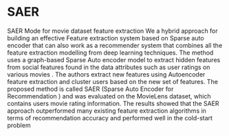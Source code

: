 # SAER
SAER Mode for movie dataset feature extraction
We a hybrid approach for building an effective Feature extraction system based on Sparse auto encoder that can also work as a recommender system that combines all the feature extraction modelling from deep learning techniques. The method uses a graph-based Sparse Auto encoder model to extract hidden features from social features found in the data attributes such as user ratings on various movies . The authors extract new features using Autoencoder feature extraction and cluster users based on the new set of features. The proposed method is called SAER (Sparse Auto Encoder for Recommendation ) and was evaluated on the MovieLens dataset, which contains users movie rating information. The results showed that the SAER approach outperformed many existing feature extraction algorithms in terms of recommendation accuracy and performed well in the cold-start problem
